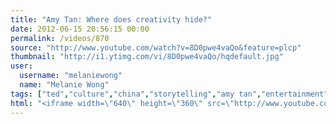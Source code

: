 ```yaml
---
title: "Amy Tan: Where does creativity hide?"
date: 2012-06-15 20:56:15 00:00
permalink: /videos/870
source: "http://www.youtube.com/watch?v=8D0pwe4vaQo&feature=plcp"
thumbnail: "http://i1.ytimg.com/vi/8D0pwe4vaQo/hqdefault.jpg"
user:
  username: "melaniewong"
  name: "Melanie Wong"
tags: ["ted","culture","china","storytelling","amy tan","entertainment"]
html: "<iframe width=\"640\" height=\"360\" src=\"http://www.youtube.com/embed/8D0pwe4vaQo?wmode=transparent&fs=1&feature=oembed\" frameborder=\"0\" allowfullscreen></iframe>"
---
```


